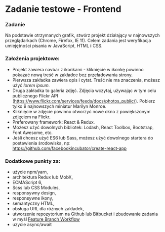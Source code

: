 # Zadanie testowe - Frontend

### Zadanie
Na podstawie otrzymanych grafik, stwórz projekt działający w najnowszych przeglądarkach (Chrome, Firefox, IE 11). Celem zadania jest weryfikacja umiejętności pisania w JavaScript, HTML i CSS.

### Założenia projektowe:
* Projekt zawiera navbar z ikonkami - kliknięcie w ikonkę powinno pokazać nową treść w zakładce bez przeładowania strony.
* Pierwsza zakładka zawiera opis i cytat. Treść nie ma znaczenia, możesz użyć *lorem ipsum*.
* Druga zakładka to galeria zdjęć. Zdjęcia wczytaj, używając w tym celu publicznego Flickr API (https://www.flickr.com/services/feeds/docs/photos_public/). Pobierz tylko 9 najnowszych miniatur Marilyn Monroe.
* Kliknięcie w zdjęcie powinno otworzyć nowe okno z powiększonym zdjęciem na Flickr.
* Preferowany framework: React & Redux. 
* Możesz użyć dowolnych bibliotek: Lodash, React Toolbox, Bootstrap, Font Awesome, etc.
* Jeśli chcesz użyć ES6 lub Sass, możesz użyć dowolnego startera do postawienia środowiska, np: https://github.com/facebookincubator/create-react-app

### Dodatkowe punkty za:
* użycie npm/yarn,
* architektura Redux lub MobX,
* ECMAScript 6,
* Scss lub CSS Modules,
* responsywny design,
* responsywne ikony,
* semantyczny HTML,
* obsługa URL dla różnych zakładek,
* utworzenie repozytorium na Github lub Bitbucket i zbudowanie zadania w myśl [Feature Branch Workflow](https://www.atlassian.com/git/tutorials/comparing-workflows/feature-branch-workflow)
* uzycie async/await